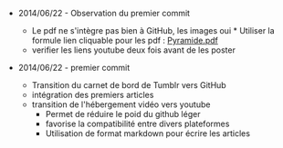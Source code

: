 * 2014/06/22 - Observation du premier commit
	*	 Le pdf ne s'intègre pas bien à GitHub,  les images oui
		* Utiliser la formule lien cliquable pour les pdf : [Pyramide.pdf](assets/pyramideInteractivite_14mai.pdf)
	* verifier les liens youtube deux fois avant de les poster
	


* 2014/06/22  - premier commit
	*  Transition du carnet de bord de Tumblr vers GitHub
	*  intégration des premiers articles
	*  transition de l'hébergement vidéo vers youtube
		* Permet de réduire le poid du github léger 
		* favorise la compatibilité entre divers plateformes
		* Utilisation de format markdown pour écrire les articles
		  
